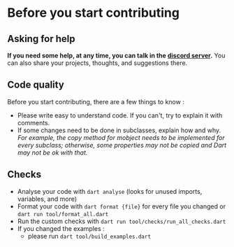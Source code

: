 # Before you start contributing

## Asking for help

**If you need some help, at any time, you can talk in the [discord server](https://discord.gg/2vRqjpk247).**
You can also share your projects, thoughts, and suggestions there.

## Code quality

Before you start contributing, there are a few things to know :

- Please write easy to understand code. If you can't, try to explain it with comments.
- If some changes need to be done in subclasses, explain how and why.
  _For example, the copy method for mobject needs to be implemented for every subclass; otherwise, some properties may not be copied and Dart may not be ok with that._

## Checks

- Analyse your code with `dart analyse` (looks for unused imports, variables, and more)
- Format your code with `dart format {file}` for every file you changed or `dart run tool/format_all.dart`
- Run the custom checks with `dart run tool/checks/run_all_checks.dart`
- If you changed the examples :
  - please run `dart tool/build_examples.dart`
